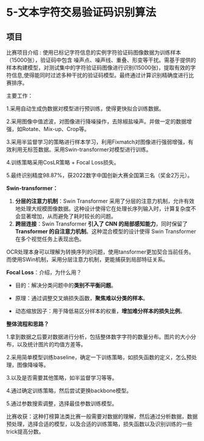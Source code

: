 # 5-文本字符交易验证码识别算法

## 项目

比赛项目介绍 : 使用已标记字符信息的实例字符验证码图像数据为训练样本（15000张），验证码中包含 噪声点、噪声线、重叠、形变等干扰。需基于提供的样本构建模型，对测试集中的字符验证码图像进行识别(15000张)，提取有效的字符信息,使得能同时过滤多种干扰的验证码模型。最终通过计算识别精确度进行比赛排序。



主要工作：

 1.采用自动生成伪数据对模型进行预训练，使得更快拟合训练数据。

 2.采用图像中值滤波，对图像进行降噪操作，去除椒盐噪声。并做一定的数据增强，如Rotate、Mix-up、Crop等。 

3.采用半监督学习的策略进行样本学习，利用Fixmatch对图像进行强弱增强，有效利用无标签数据。采用Swin-transformer对模型进行训练。 

4.训练策略采用CosLR策略 + Focal Loss损失。 

5.最终识别精度98.87%，获2022数字中国创新大赛全国第三名（奖金2万元）。



**Swin-transformer：**

1. **分层的注意力机制**：Swin Transformer 采用了分层的注意力机制，允许有效地处理大规模图像数据。这种设计使得它在处理长序列输入时，计算复杂度不会显著增加，从而避免了耗时较长的问题。
2. **跨层连接**：Swin Transformer **引入了 CNN 的局部感知能力**，同时保留了 **Transformer 的自注意力机制**。这种混合模型的设计使得 Swin Transformer 在多个视觉任务上表现出色。

OCR处理本身可以理解为转换序列的问题，使用tansformer更加契合当前任务。而使用SWin机制，采用分层注意力机制，更能捕获到局部特征关系。

 **Focal Loss**：介绍，为什么用？

- 目的：解决分类问题中的**类别不平衡问题**。

- 原理：通过调整交叉熵损失函数，**聚焦难以分类的样本**。

- 动态缩放因子：用于降低易区分样本的权重，**增加难分样本的损失比例**。

  

**整体流程和思路？**

1.拿到数据之后要对数据进行分析，包括整体数字字符的数量分布。图片的大小分布，以及统计图片的均值方差等。

2.采用简单模型训练baseline，确定一下训练策略，如损失函数的定义，怎么预处理，图像降噪等。

3.以及是否需要其他策略，如半监督学习等等。

4.通过确定训练策略，然后尝试更换backbone模型。

5.通过参数搜索调整，选择最佳参数训练模型。



比赛收获：这种打榜算法类比赛一般需要对数据的理解，然后通过分析数据，数据预处理，选择合适的模型，以及合适的训练策略，损失函数以及识别训练的一些trick提高分数。

